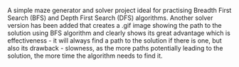 A simple maze generator and solver project ideal for practising Breadth First Search (BFS) and Depth First Search (DFS) algorithms. Another solver version has been added that creates a .gif image showing the path to the solution using BFS algorithm and clearly shows its great advantage which is effectiveness - it will always find a path to the solution if there is one, but also its drawback - slowness, as the more paths potentially leading to the solution, the more time the algorithm needs to find it.
